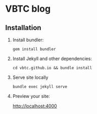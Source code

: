 VBTC blog
=========

## Installation

1. Install bundler:

    `gem install bundler`
    
2. Install Jekyll and other dependencies:

    `cd vbtc.github.io && bundle install`
    
3. Serve site locally

    `bundle exec jekyll serve`
    
4. Preview your site:

    [http://localhost:4000](http://localhost:4000)